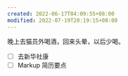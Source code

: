 ```yaml
---
created: 2022-06-17T04:09:55+08:00
modified: 2022-07-19T20:19:15+08:00
---
```


晚上去猫员外喝酒，回来头晕，以后少喝。
- [ ] 去新华社康
- [ ] Markup 简历要点
